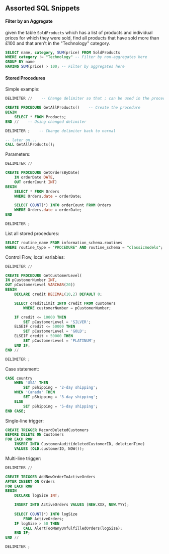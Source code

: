## Assorted SQL Snippets
#### Filter by an Aggregate
given the table `SoldProducts` which has a list of products and individual prices for which they were sold, find all products that have sold more than £100 and that aren't in the "Technology" category.
```sql
SELECT name, category, SUM(price) FROM SoldProducts
WHERE category != "Technology" -- Filter by non-aggregates here
GROUP BY name
HAVING SUM(price) > 100; -- Filter by aggregates here
```
#### Stored Procedures
Simple example:
```sql
DELIMITER //    -- Change delimiter so that ; can be used in the procedure

CREATE PROCEDURE GetAllProducts()    -- Create the procedure
BEGIN
	SELECT * FROM Products;
END //    -- Using changed delimiter

DELIMITER ;    -- Change delimiter back to normal

-- later on...
CALL GetAllProducts();
```
Parameters:
```sql
DELIMITER //

CREATE PROCEDURE GetOrdersByDate(
	IN orderDate DATE,
	OUT orderCount INT)
BEGIN
	SELECT * FROM Orders
	WHERE Orders.date = orderDate;

	SELECT COUNT(*) INTO orderCount FROM Orders
	WHERE Orders.date = orderDate;
END

DELIMITER ;
```
List all stored procedures:
```sql
SELECT routine_name FROM information_schema.routines
WHERE routine_type = "PROCEDURE" AND routine_schema = "classicmodels";
```
Control Flow, local variables:
```sql
DELIMITER //

CREATE PROCEDURE GetCustomerLevel(
IN pCustomerNumber INT,
OUT pCustomerLevel VARCHAR(20))
BEGIN
	DECLARE credit DECIMAL(10,2) DEFAULT 0;

	SELECT creditLimit INTO credit FROM customers
		WHERE customerNumber = pCustomerNumber;

	IF credit <= 10000 THEN
		SET pCustomerLevel = 'SILVER';
	ELSEIF credit <= 50000 THEN
		SET pCustomerLevel = 'GOLD';
	ELSEIF credit > 50000 THEN
		SET pCustomerLevel = 'PLATINUM';
	END IF;
END //

DELIMITER ;
```
Case statement:
```sql
CASE country
	WHEN 'USA' THEN
		SET pShipping = '2-day shipping';
	WHEN 'Canada' THEN
		SET pShipping = '3-day shipping';
	ELSE
		SET pShipping = '5-day shipping';
END CASE;
```
Single-line trigger:
```sql
CREATE TRIGGER RecordDeletedCustomers
BEFORE DELETE ON Customers
FOR EACH ROW
	INSERT INTO CustomerAudit(deletedCustomerID, deletionTime)
	VALUES (OLD.customerID, NOW());
```
Multi-line trigger:
```sql
DELIMITER //

CREATE TRIGGER AddNewOrderToActiveOrders
AFTER INSERT ON Orders
FOR EACH ROW
BEGIN
	DECLARE logSize INT;

	INSERT INTO ActiveOrders VALUES (NEW.XXX, NEW.YYY);
	
	SELECT COUNT(*) INTO logSize
		FROM ActiveOrders;
	IF logSize > 50 THEN
		CALL AlertTooManyUnfulfilledOrders(logSize);
	END IF;
END //

DELIMITER ;
```